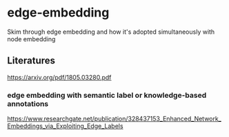# edge-embedding
Skim through edge embedding and how it's adopted simultaneously with node embedding

## Literatures
https://arxiv.org/pdf/1805.03280.pdf

### edge embedding with semantic label or knowledge-based annotations
https://www.researchgate.net/publication/328437153_Enhanced_Network_Embeddings_via_Exploiting_Edge_Labels
